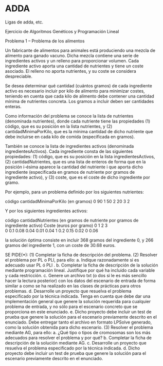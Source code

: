 # ADDA
Ligas de adda, etc.

Ejercicio de Algoritmos Genéticos y Programación Lineal

Problema 1 – Problema de los alimentos 
 
Un fabricante de alimentos para animales está produciendo una mezcla de alimento para ganado vacuno. 
Dicha mezcla contiene una serie de ingredientes activos y un relleno para proporcionar volumen. 
Cada ingrediente activo aporta una cantidad de nutrientes y tiene un coste asociado. 
El relleno no aporta nutrientes, y su coste se considera despreciable. 
 
Se desea determinar qué cantidad (cuántos gramos) de cada ingrediente activo es necesario incluir por kilo de alimento para minimizar costes, teniendo en cuenta que cada kilo de alimento debe contener una cantidad mínima de nutrientes concreta. Los gramos a incluir deben ser cantidades enteras. 
 
Como información del problema se conoce la lista de nutrientes (denominada nutrientes), donde cada nutriente tiene las propiedades (1) código, que es su posición en la lista nutrientes, y (2) cantidadMinimaPorKilo, que es la mínima cantidad de dicho nutriente que debe incluirse en cada kilo de comida (especificada en gramos).  
 
También se conoce la lista de ingredientes activos (denominada ingredientesActivos). Cada ingrediente consta de las siguientes propiedades: (1) código, que es su posición en la lista ingredientesActivos, (2) cantidadNutrientes, que es una lista de enteros de forma que en la posición i-ésima aparece la cantidad del nutriente i que aporta dicho ingrediente (especificada en gramos de nutriente por gramos de ingrediente activo), y (3) coste, que es el coste de dicho ingrediente por gramo.  
 
Por ejemplo, para un problema definido por los siguientes nutrientes: 
 
  código cantidadMinimaPorKilo (en gramos) 
  0          90 
  1          50 
  2          20 
  3           2 
 
Y por los siguientes ingredientes activos: 
 
código cantidadNutrientes (en gramos de nutriente por gramos de ingrediente activo) Coste (euros por gramo) 
                      0     1      2       3      
0                     0.1    0.08   0.04     0.01                                      0.04 
1                     0.2    0.15   0.02     0                                         0.06 
 
 la solución óptima consiste en incluir 368 gramos del ingrediente 0, y 266 gramos del ingrediente 1, con un coste de 30.68 euros.  
 
 SE PIDE(*): (1) Completar la ficha de descripción del problema. (2) Resolver el problema por PL o PLI, para ello: a. Indique razonadamente si es adecuado usar PL ó PLI . b. Completar la ficha de descripción de la solución mediante programación lineal. Justifique por qué ha incluido cada variable y cada restricción. c. Genere un archivo txt (o dos si le es más sencillo hacer la lectura posterior) con los datos del escenario de entrada de forma similar a como se ha realizado en las clases de prácticas para otros problemas. d. Desarrolle un proyecto que resuelva el problema especificado por la técnica indicada. Tenga en cuenta que debe dar una implementación general que genere la solución requerida para cualquier problema de entrada, y no sólo para el escenario concreto que se proporciona en este enunciado. e. Dicho proyecto debe incluir un test de prueba que genere la solución para el escenario previamente descrito en el enunciado. Debe entregar tanto el archivo en formato LPSolve generado, como la solución obtenida para dicho escenario.  (3) Resolver el problema mediante AG, para ello: a. ¿Qué tipo o tipos de cromosomas son los más adecuados para resolver el problema y por qué? b. Completar la ficha de descripción de la solución mediante AG. c. Desarrolle un proyecto que resuelva el problema especificado por la técnica indicada. d. Dicho proyecto debe incluir un test de prueba que genere la solución para el escenario previamente descrito en el enunciado. 
